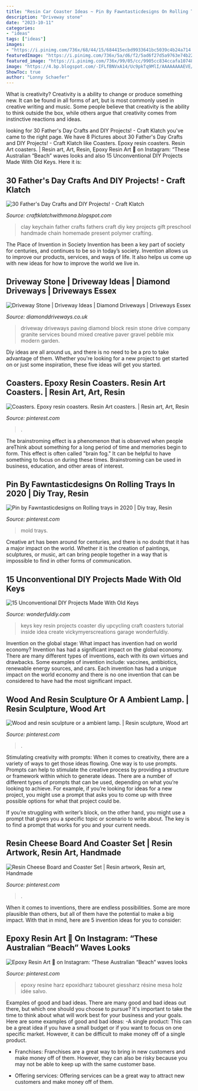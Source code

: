 ```yaml
---
title: "Resin Car Coaster Ideas ~ Pin By Fawntasticdesigns On Rolling Trays In 2020"
description: "Driveway stone"
date: "2023-10-11"
categories:
- "ideas"
tags: ["ideas"]
images:
- "https://i.pinimg.com/736x/68/44/15/684415ecbd9933641bc5039c4b24a714.jpg"
featuredImage: "https://i.pinimg.com/736x/5a/d6/f2/5ad6f27d5a9763e74b22ae6acc237fa8.jpg"
featured_image: "https://i.pinimg.com/736x/99/05/cc/9905cc834ccafa10748a143ee46d1cfb.jpg"
image: "https://4.bp.blogspot.com/-IFLfBNVxA14/Uc9pkTq9MlI/AAAAAAAAEVE/Cdl9fIas_kwUegMuRnA-KUjC464ZhZOEACKgB/s1600/IMG_1762.jpg"
ShowToc: true
author: "Lonny Schaefer"
---
```



What is creativity?
Creativity is a ability to change or produce something new. It can be found in all forms of art, but is most commonly used in creative writing and music. Some people believe that creativity is the ability to think outside the box, while others argue that creativity comes from instinctive reactions and ideas.

	

		
looking for 30 Father&#039;s Day Crafts and DIY Projects! - Craft Klatch you've came to the right page. We have 8 Pictures about 30 Father&#039;s Day Crafts and DIY Projects! - Craft Klatch like Coasters. Epoxy resin coasters. Resin Art coasters. | Resin art, Art, Resin, Epoxy Resin Art 🎨 on Instagram: “These Australian “Beach” waves looks and also 15 Unconventional DIY Projects Made With Old Keys. Here it is:
		
    
## 30 Father&#039;s Day Crafts And DIY Projects! - Craft Klatch

<img loading=lazy src="https://4.bp.blogspot.com/-IFLfBNVxA14/Uc9pkTq9MlI/AAAAAAAAEVE/Cdl9fIas_kwUegMuRnA-KUjC464ZhZOEACKgB/s1600/IMG_1762.jpg" onerror="this.onerror=null;this.src='https://tse3.mm.bing.net/th?id=OIP.Nej7gsrLj4tZCGWtWUz1PwHaFj&amp;pid=15.1';" alt="30 Father&#039;s Day Crafts and DIY Projects! - Craft Klatch">

_Source: craftklatchwithmona.blogspot.com_

>clay keychain father crafts fathers craft diy key projects gift preschool handmade chain homemade present polymer crafting. 

	

The Place of Invention in Society
Invention has been a key part of society for centuries, and continues to be so in today’s society. Invention allows us to improve our products, services, and ways of life. It also helps us come up with new ideas for how to improve the world we live in.

    
## Driveway Stone | Driveway Ideas | Diamond Driveways | Driveways Essex

<img loading=lazy src="https://diamonddriveways.co.uk/wp-content/uploads/2017/12/mixed-resin-block-paving-drive-diamond-services-780x550.jpg" onerror="this.onerror=null;this.src='https://tse1.mm.bing.net/th?id=OIP.SFCdHo5RWaLOh-UU6XSv0QHaFO&amp;pid=15.1';" alt="Driveway Stone | Driveway Ideas | Diamond Driveways | Driveways Essex">

_Source: diamonddriveways.co.uk_

>driveway driveways paving diamond block resin stone drive company granite services bound mixed creative paver gravel pebble mix modern garden. 

	

Diy ideas are all around us, and there is no need to be a pro to take advantage of them. Whether you're looking for a new project to get started on or just some inspiration, these five ideas will get you started.

    
## Coasters. Epoxy Resin Coasters. Resin Art Coasters. | Resin Art, Art, Resin

<img loading=lazy src="https://i.pinimg.com/736x/99/05/cc/9905cc834ccafa10748a143ee46d1cfb.jpg" onerror="this.onerror=null;this.src='https://tse1.mm.bing.net/th?id=OIP.6rb5ZiyZYtDiaQSaLVusOgHaHa&amp;pid=15.1';" alt="Coasters. Epoxy resin coasters. Resin Art coasters. | Resin art, Art, Resin">

_Source: pinterest.com_

>. 

	

The brainstroming effect is a phenomenon that is observed when people areThink about something for a long period of time and memories begin to form. This effect is often called "brain fog." It can be helpful to have something to focus on during these times. Brainstroming can be used in business, education, and other areas of interest.

    
## Pin By Fawntasticdesigns On Rolling Trays In 2020 | Diy Tray, Resin

<img loading=lazy src="https://i.pinimg.com/736x/68/44/15/684415ecbd9933641bc5039c4b24a714.jpg" onerror="this.onerror=null;this.src='https://tse1.mm.bing.net/th?id=OIP.9O1H6S0SGCksp0AJUcOrDgHaJ3&amp;pid=15.1';" alt="Pin by Fawntasticdesigns on Rolling trays in 2020 | Diy tray, Resin">

_Source: pinterest.com_

>mold trays. 

	

Creative art has been around for centuries, and there is no doubt that it has a major impact on the world. Whether it is the creation of paintings, sculptures, or music, art can bring people together in a way that is impossible to find in other forms of communication.

    
## 15 Unconventional DIY Projects Made With Old Keys

<img loading=lazy src="http://cdn.wonderfuldiy.com/wp-content/uploads/2016/06/Key-coaster.jpg" onerror="this.onerror=null;this.src='https://tse4.mm.bing.net/th?id=OIP.CHUY6PLlyF5hqQY_tqrMpwHaFj&amp;pid=15.1';" alt="15 Unconventional DIY Projects Made With Old Keys">

_Source: wonderfuldiy.com_

>keys key resin projects coaster diy upcycling craft coasters tutorial inside idea create vickymyerscreations garage wonderfuldiy. 

	

Invention on the global stage: What impact has invention had on world economy?
Invention has had a significant impact on the global economy. There are many different types of inventions, each with its own virtues and drawbacks. Some examples of invention include: vaccines, antibiotics, renewable energy sources, and cars. Each invention has had a unique impact on the world economy and there is no one invention that can be considered to have had the most significant impact.

    
## Wood And Resin Sculpture Or A Ambient Lamp. | Resin Sculpture, Wood Art

<img loading=lazy src="https://i.pinimg.com/originals/54/7c/07/547c077743d54c9b57c7a62c96ea2857.jpg" onerror="this.onerror=null;this.src='https://tse4.mm.bing.net/th?id=OIP.34R2jexMfGylqkFGKo8YlwHaH6&amp;pid=15.1';" alt="Wood and resin sculpture or a ambient lamp. | Resin sculpture, Wood art">

_Source: pinterest.com_

>. 

	

Stimulating creativity with prompts:
When it comes to creativity, there are a variety of ways to get those ideas flowing. One way is to use prompts. Prompts can help to stimulate the creative process by providing a structure or framework within which to generate ideas.
There are a number of different types of prompts that can be used, depending on what you’re looking to achieve. For example, if you’re looking for ideas for a new project, you might use a prompt that asks you to come up with three possible options for what that project could be.

If you’re struggling with writer’s block, on the other hand, you might use a prompt that gives you a specific topic or scenario to write about. The key is to find a prompt that works for you and your current needs.

    
## Resin Cheese Board And Coaster Set | Resin Artwork, Resin Art, Handmade

<img loading=lazy src="https://i.pinimg.com/originals/5a/36/03/5a3603fcc512420eac95c1fd8048f18b.jpg" onerror="this.onerror=null;this.src='https://tse2.mm.bing.net/th?id=OIP.G5B7DuB_hdDRYEOXbQ6bawHaJ4&amp;pid=15.1';" alt="Resin Cheese Board and Coaster Set | Resin artwork, Resin art, Handmade">

_Source: pinterest.com_

>. 

	

When it comes to inventions, there are endless possibilities. Some are more plausible than others, but all of them have the potential to make a big impact. With that in mind, here are 5 invention ideas for you to consider: 

    
## Epoxy Resin Art 🎨 On Instagram: “These Australian “Beach” Waves Looks

<img loading=lazy src="https://i.pinimg.com/736x/5a/d6/f2/5ad6f27d5a9763e74b22ae6acc237fa8.jpg" onerror="this.onerror=null;this.src='https://tse3.mm.bing.net/th?id=OIP.TSPAL6UcKHYSNckXisFWNgHaHa&amp;pid=15.1';" alt="Epoxy Resin Art 🎨 on Instagram: “These Australian “Beach” waves looks">

_Source: pinterest.com_

>epoxy resine harz epoxidharz tabouret giessharz résine mesa holz idée salvo. 

	

Examples of good and bad ideas.
There are many good and bad ideas out there, but which one should you choose to pursue? It's important to take the time to think about what will work best for your business and your goals. Here are some examples of good and bad ideas: 
-A single product: This can be a great idea if you have a small budget or if you want to focus on one specific market. However, it can be difficult to make money off of a single product.

- Franchises: Franchises are a great way to bring in new customers and make money off of them. However, they can also be risky because you may not be able to keep up with the same customer base.

- Offering services: Offering services can be a great way to attract new customers and make money off of them.

